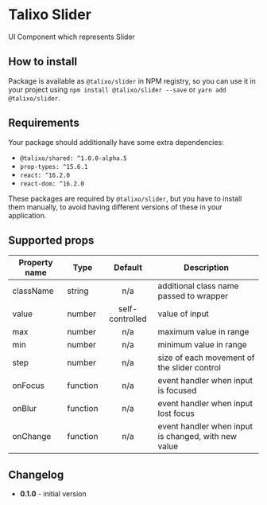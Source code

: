 # Talixo Slider

UI Component which represents Slider

## How to install

Package is available as `@talixo/slider` in NPM registry, so you can use it in your project
using `npm install @talixo/slider --save` or `yarn add @talixo/slider`.

## Requirements

Your package should additionally have some extra dependencies:

- `@talixo/shared: ^1.0.0-alpha.5`
- `prop-types: ^15.6.1`
- `react: ^16.2.0`
- `react-dom: ^16.2.0`

These packages are required by `@talixo/slider`, but you have to install them manually,
to avoid having different versions of these in your application.

## Supported props

Property name | Type      | Default         | Description
--------------|-----------|:---------------:|--------------------------------
className     | string    | n/a             | additional class name passed to wrapper
value         | number    | self-controlled | value of input
max           | number    | n/a             | maximum value in range
min           | number    | n/a             | minimum value in range
step          | number    | n/a             | size of each movement of the slider control
onFocus       | function  | n/a             | event handler when input is focused
onBlur        | function  | n/a             | event handler when input lost focus
onChange      | function  | n/a             | event handler when input is changed, with new value

## Changelog

- **0.1.0** - initial version
